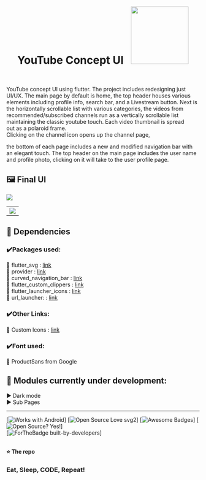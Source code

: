<h1 align='center'> YouTube Concept UI   &nbsp  <img src="https://i.ibb.co/zb54Sds/yt.gif" width="150px"> </h1> <br>

YouTube concept UI using flutter. The project includes redesigning just UI/UX. The main page by default is home, the top header houses various elements including profile info, search bar, and a Livestream button. Next is the horizontally scrollable list with various categories, the videos from recommended/subscribed channels run as a vertically scrollable list maintaining the classic youtube touch. Each video thumbnail is spread out as a polaroid frame.<br>
Clicking on the channel icon opens up the channel page, 



the bottom of each page includes a new and modified navigation bar with an elegant touch. The top header on the main page includes the user name and profile photo, clicking on it will take to the user profile page.


## 🖼️ Final UI <br>

<img src="/promonewgif800.gif?raw=true">
<br>

<table>
<td><img src="https://i.ibb.co/KjnDSpg/main-thubnail.jpg"></td>
</table>

## 💠 Dependencies <br>
### ✔️Packages used:<br>
🔹 flutter_svg : [link](https://pub.dev/packages/flutter_svg)<br>
🔹 provider : [link](https://pub.dev/packages/provider)<br>
🔹 curved_navigation_bar : [link](https://pub.dev/packages/curved_navigation_bar)<br>
🔹 flutter_custom_clippers : [link](https://pub.dev/packages/flutter_custom_clippers)<br>
🔹 flutter_launcher_icons : [link](https://pub.dev/packages/flutter_launcher_icons)<br>
🔹 url_launcher: : [link](https://pub.dev/packages/url_launcher)<br>
### ✔️Other Links:<br>
🔹 Custom Icons : [link](https://medium.com/flutterpub/how-to-use-custom-icons-in-flutter-834a079d977)<br>
### ✔️Font used:<br>
🔹 ProductSans from Google
## 🚀 Modules currently under development:
▶️  Dark mode<br/>
▶️  Sub Pages<br/>



-----------------------------------------------------------------

[![Works with Android](https://img.shields.io/badge/Works_with-Android-green?style=flat-square)]
[![Open Source Love svg2](https://badges.frapsoft.com/os/v2/open-source.svg?v=103)]
[![Awesome Badges](https://img.shields.io/badge/badges-awesome-green.svg)]
[![Open Source? Yes!](https://badgen.net/badge/Open%20Source%20%3F/Yes%21/blue?icon=github)] <br>
[![ForTheBadge built-by-developers](http://ForTheBadge.com/images/badges/built-by-developers.svg)]
<br>
<br>

**⭐ The repo**



### Eat, Sleep, CODE, Repeat!






